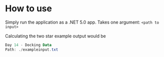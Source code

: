 # How to use

Simply run the application as a .NET 5.0 app. Takes one argument: `<path to input>`

Calculating the two star example output would be
```powershell
Day 14 - Docking Data
Path: ./exampleinput.txt
```